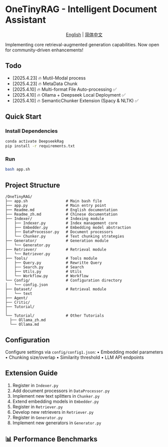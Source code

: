# OneTinyRAG - Intelligent Document Assistant 

<p align="center">
  <a href="https://github.com/Hlufies/OneTinyRAG/blob/main/Readme.md">English</a> | 
  <a href="https://github.com/Hlufies/OneTinyRAG/blob/main/Readme_zh.md">简体中文</a>
</p>


Implementing core retrieval-augmented generation capabilities. Now open for community-driven enhancements!


## Todo
- [2025.4.23] 🔥 Mutil-Modal process
- [2025.4.23] 🔥 MetaData Chunk
- [2025.4.10] 🔥 Multi-format File Auto-processing ✅
- [2025.4.10] 🔥 Ollama + Deepseek Local Deployment ✅
- [2025.4.10] 🔥 SemanticChunker Extension (Spacy & NLTK) ✅

## Quick Start
### Install Dependencies
```bash
conda activate DeepseekRag
pip install -r requirements.txt
```

### Run
```bash
bash app.sh
```

## Project Structure

```
/OneTinyRAG/
├── app.sh                 # Main bash file
├── app.py                 # Main entry point
├── Readme.md              # English documentation
├── Readme_zh.md           # Chinese documentation
├── Indexer/               # Indexing module
│   ├── Indexer.py         # Index management core
│   ├── Embedder.py        # Embedding model abstraction
│   ├── DataProcessor.py   # Document processors
│   └── Chunker.py         # Text chunking strategies
├── Generator/             # Generation module
│   └── Generator.py       
├── Retriever/             # Retrieval module
│   └── Retriever.py
├── Tools/                 # Tools module
│   ├── Query.py           # Rewritte Query
│   ├── Search.py          # Search
│   ├── Utils.py           # Utils
│   └── Workflow.py        # Workflow
└── Config/                # Configuration directory
│   └── config.json
├── Dataset/               # Retrieval module
│   └── text
├── Agent/              
├── Critic/                
├── Tutorial/                
│
└── Tutorial/              # Other Tutorials
  ├── Ollama_zh.md         
  └── Ollama.md
```

## Configuration
Configure settings via `config/config1.json`:
• Embedding model parameters
• Chunking size/overlap
• Similarity threshold
• LLM API endpoints

## Extension Guide
1. Register in `Indexer.py`
2. Add document processors in `DataProcessor.py`
3. Implement new text splitters in `Chunker.py`
4. Extend embedding models in `Embedder.py`
5. Register in `Retriever.py`
6. Develop new retrievers in `Retriever.py`
7. Register in `Generator.py`
8. Implement new generators in `Generator.py`

## 📊 Performance Benchmarks


